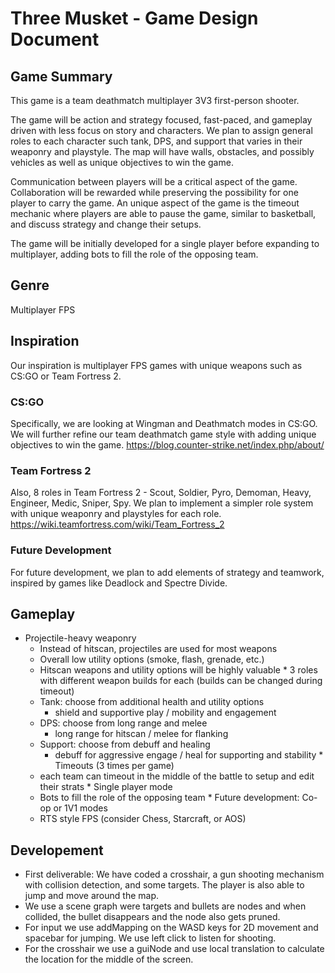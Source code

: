 # Three Musket - Game Design Document

## Game Summary
   
   This game is a team deathmatch multiplayer 3V3 first-person shooter.

   The game will be action and strategy focused, fast-paced, and gameplay driven with less focus on story and characters.
   We plan to assign general roles to each character such tank, DPS, and support that varies in their weaponry and playstyle.
   The map will have walls, obstacles, and possibly vehicles as well as unique objectives to win the game.

   Communication between players will be a critical aspect of the game.
   Collaboration will be rewarded while preserving the possibility for one player to carry the game.
   An unique aspect of the game is the timeout mechanic where players are able to pause the game, similar to basketball, and discuss strategy and change their setups.

   The game will be initially developed for a single player before expanding to multiplayer, adding bots to fill the role of the opposing team.

## Genre
   
   Multiplayer FPS

## Inspiration
   
   Our inspiration is multiplayer FPS games with unique weapons such as CS:GO or Team Fortress 2.

   ### CS:GO

   Specifically, we are looking at Wingman and Deathmatch modes in CS:GO.
   We will further refine our team deathmatch game style with adding unique objectives to win the game.
   https://blog.counter-strike.net/index.php/about/

   ### Team Fortress 2

   Also, 8 roles in Team Fortress 2 - Scout, Soldier, Pyro, Demoman, Heavy, Engineer, Medic, Sniper, Spy.
   We plan to implement a simpler role system with unique weaponry and playstyles for each role.
   https://wiki.teamfortress.com/wiki/Team_Fortress_2

   ### Future Development
   For future development, we plan to add elements of strategy and teamwork, inspired by games like Deadlock and Spectre Divide.
   
## Gameplay
   
   * Projectile-heavy weaponry
     * Instead of hitscan, projectiles are used for most weapons
      * Overall low utility options (smoke, flash, grenade, etc.)
      * Hitscan weapons and utility options will be highly valuable
    * 3 roles with different weapon builds for each (builds can be changed during timeout)
      * Tank: choose from additional health and utility options
        * shield and supportive play / mobility and engagement
      * DPS: choose from long range and melee
        * long range for hitscan / melee for flanking
      * Support: choose from debuff and healing
        * debuff for aggressive engage / heal for supporting and stability
    * Timeouts (3 times per game)
      * each team can timeout in the middle of the battle to setup and edit their strats
    * Single player mode
      * Bots to fill the role of the opposing team
    * Future development: Co-op or 1V1 modes
      * RTS style FPS (consider Chess, Starcraft, or AOS)

## Developement

   * First deliverable: We have coded a crosshair, a gun shooting mechanism with collision detection, and some targets. The player is also able to jump and move around the map.
   * We use a scene graph were targets and bullets are nodes and when collided, the bullet disappears and the node also gets pruned.
   * For input we use addMapping on the WASD keys for 2D movement and spacebar for jumping. We use left click to listen for shooting.
   * For the crosshair we use a guiNode and use local translation to calculate the location for the middle of the screen.